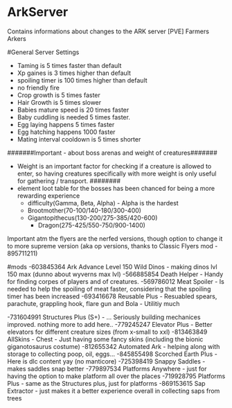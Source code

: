 # ArkServer
Contains informations about changes to the ARK server [PVE] Farmers Arkers

#General Server Settings
- Taming is 5 times faster than default
- Xp gaines is 3 times higher than default
- spoiling timer is 100 times higher than default
- no friendly fire
- Crop growth is 5 times faster
- Hair Growth is 5 times slower
- Babies mature speed is 20 times faster
- Baby cuddling is needed 5 times faster.
- Egg laying happens 5 times faster
- Egg hatching happens 1000 faster
- Mating interval cooldown is 5 times shorter

#######Important - about boss arenas and weight of creatures#######
- Weight is an important factor for checking if a creature is allowed to enter, so having creatures specifically with more weight is only useful for gathering / transport.
########
- element loot table for the bosses has been chanced for being a more rewarding experience
  - difficulty(Gamma, Beta, Alpha) - Alpha is the hardest
  - Brootmother(70-100/140-180/300-400) 
  - Gigantopithecus(130-200/275-385/420-600)
	- Dragon(275-425/550-750/900-1400)

Important atm the flyers are the nerfed versions, though option to change it to more supreme version (aka op versions, thanks to Classic Flyers mod - 895711211)

#mods
-603845364 Ark Advance Level 150 Wild Dinos - making dinos lvl 150 max (dunno about wyverns max lvl)
-566885854 Death Helper - Handy for finding corpes of players and of creatures.
-569786012 Meat Spoiler - Is needed to help the spoiling of meat faster, considering that the spoiling timer has been increased
-693416678 Reusable Plus - Resuabled spears, parachute, grappling hook, flare gun and Bola - Utilitiy much

-731604991 Structures Plus (S+) - ... Seriously building mechanices improved. nothing more to add here..
-779245247 Elevator Plus - Better elevators for different creature sizes (from x-small to xxl)
-813463849 AllSkins - Chest - Just having some fancy skins (including the bionic giganotosaurus costume)
-812655342 Automated Ark - helping along with storage to collecting poop, oil, eggs... 
-845855498 Scorched Earth Plus - Here is dlc content yay (no manticore)
-725398419 Snappy Saddles - makes saddles snap better 
-779897534 Platforms Anywhere - just for having the option to make platform all over the places
-719928795 Platforms Plus - same as the Structures plus, just for platforms
-869153615 Sap Extractor - just makes it a better experience overall in collecting saps from trees


